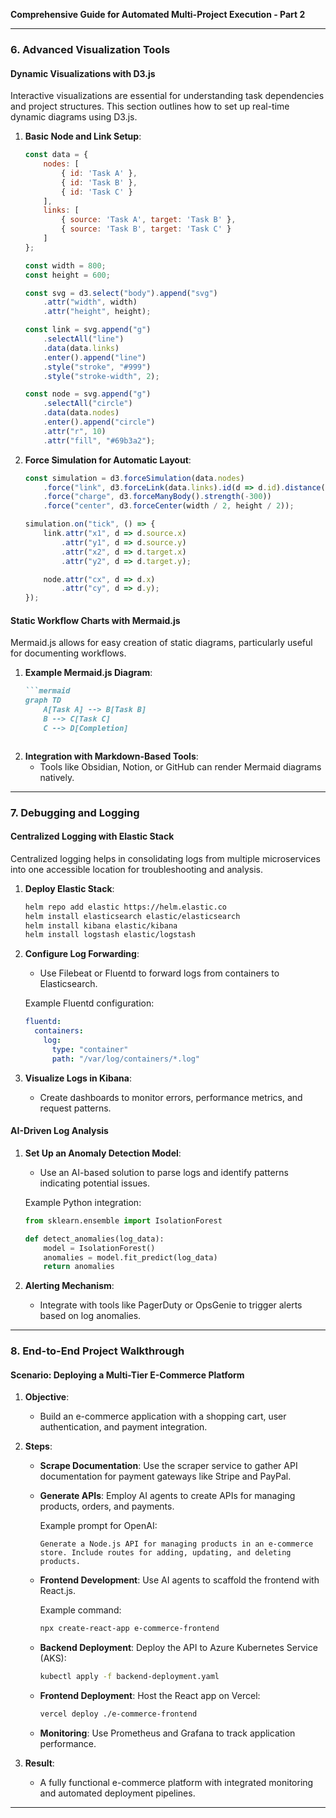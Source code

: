 **Comprehensive Guide for Automated Multi-Project Execution - Part 2**

---

### **6. Advanced Visualization Tools**

#### **Dynamic Visualizations with D3.js**
Interactive visualizations are essential for understanding task dependencies and project structures. This section outlines how to set up real-time dynamic diagrams using D3.js.

1. **Basic Node and Link Setup**:
   ```javascript
   const data = {
       nodes: [
           { id: 'Task A' },
           { id: 'Task B' },
           { id: 'Task C' }
       ],
       links: [
           { source: 'Task A', target: 'Task B' },
           { source: 'Task B', target: 'Task C' }
       ]
   };

   const width = 800;
   const height = 600;

   const svg = d3.select("body").append("svg")
       .attr("width", width)
       .attr("height", height);

   const link = svg.append("g")
       .selectAll("line")
       .data(data.links)
       .enter().append("line")
       .style("stroke", "#999")
       .style("stroke-width", 2);

   const node = svg.append("g")
       .selectAll("circle")
       .data(data.nodes)
       .enter().append("circle")
       .attr("r", 10)
       .attr("fill", "#69b3a2");
   ```

2. **Force Simulation for Automatic Layout**:
   ```javascript
   const simulation = d3.forceSimulation(data.nodes)
       .force("link", d3.forceLink(data.links).id(d => d.id).distance(100))
       .force("charge", d3.forceManyBody().strength(-300))
       .force("center", d3.forceCenter(width / 2, height / 2));

   simulation.on("tick", () => {
       link.attr("x1", d => d.source.x)
           .attr("y1", d => d.source.y)
           .attr("x2", d => d.target.x)
           .attr("y2", d => d.target.y);

       node.attr("cx", d => d.x)
           .attr("cy", d => d.y);
   });
   ```

#### **Static Workflow Charts with Mermaid.js**
Mermaid.js allows for easy creation of static diagrams, particularly useful for documenting workflows.

1. **Example Mermaid.js Diagram**:
   ```markdown
   ```mermaid
   graph TD
       A[Task A] --> B[Task B]
       B --> C[Task C]
       C --> D[Completion]
   ```
   ```

2. **Integration with Markdown-Based Tools**:
   - Tools like Obsidian, Notion, or GitHub can render Mermaid diagrams natively.

---

### **7. Debugging and Logging**

#### **Centralized Logging with Elastic Stack**
Centralized logging helps in consolidating logs from multiple microservices into one accessible location for troubleshooting and analysis.

1. **Deploy Elastic Stack**:
   ```bash
   helm repo add elastic https://helm.elastic.co
   helm install elasticsearch elastic/elasticsearch
   helm install kibana elastic/kibana
   helm install logstash elastic/logstash
   ```

2. **Configure Log Forwarding**:
   - Use Filebeat or Fluentd to forward logs from containers to Elasticsearch.

   Example Fluentd configuration:
   ```yaml
   fluentd:
     containers:
       log:
         type: "container"
         path: "/var/log/containers/*.log"
   ```

3. **Visualize Logs in Kibana**:
   - Create dashboards to monitor errors, performance metrics, and request patterns.

#### **AI-Driven Log Analysis**
1. **Set Up an Anomaly Detection Model**:
   - Use an AI-based solution to parse logs and identify patterns indicating potential issues.

   Example Python integration:
   ```python
   from sklearn.ensemble import IsolationForest

   def detect_anomalies(log_data):
       model = IsolationForest()
       anomalies = model.fit_predict(log_data)
       return anomalies
   ```

2. **Alerting Mechanism**:
   - Integrate with tools like PagerDuty or OpsGenie to trigger alerts based on log anomalies.

---

### **8. End-to-End Project Walkthrough**

#### **Scenario**: Deploying a Multi-Tier E-Commerce Platform

1. **Objective**:
   - Build an e-commerce application with a shopping cart, user authentication, and payment integration.

2. **Steps**:
   - **Scrape Documentation**:
     Use the scraper service to gather API documentation for payment gateways like Stripe and PayPal.

   - **Generate APIs**:
     Employ AI agents to create APIs for managing products, orders, and payments.

     Example prompt for OpenAI:
     ```text
     Generate a Node.js API for managing products in an e-commerce store. Include routes for adding, updating, and deleting products.
     ```

   - **Frontend Development**:
     Use AI agents to scaffold the frontend with React.js.

     Example command:
     ```bash
     npx create-react-app e-commerce-frontend
     ```

   - **Backend Deployment**:
     Deploy the API to Azure Kubernetes Service (AKS):
     ```bash
     kubectl apply -f backend-deployment.yaml
     ```

   - **Frontend Deployment**:
     Host the React app on Vercel:
     ```bash
     vercel deploy ./e-commerce-frontend
     ```

   - **Monitoring**:
     Use Prometheus and Grafana to track application performance.

3. **Result**:
   - A fully functional e-commerce platform with integrated monitoring and automated deployment pipelines.

---

